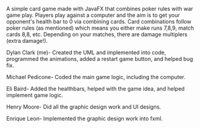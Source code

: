 A simple card game made with JavaFX that combines poker rules with war game play. Players play against a computer and the aim is to get your opponent's health bar to 0 via combining cards. 
Card combinations follow poker rules (as mentioned) which means you either make runs 7,8,9, match cards 8,8, etc. Depending on your matches, there are damage multiplers (extra damage!).

Dylan Clark (me)- Created the UML and implemented into code, programmed the animations, added a restart game button, and helped bug fix. 

Michael Pedicone- Coded the main game logic, including the computer.

Eli Baird- Added the healthbars, helped with the game idea, and helped implement game logic.

Henry Moore- Did all the graphic design work and UI designs.

Enrique Leon- Implemented the graphic design work into fxml.
